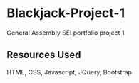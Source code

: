 # Blackjack-Project-1
General Assembly SEI portfolio project 1
## Resources Used
HTML, CSS, Javascript, JQuery, Bootstrap
